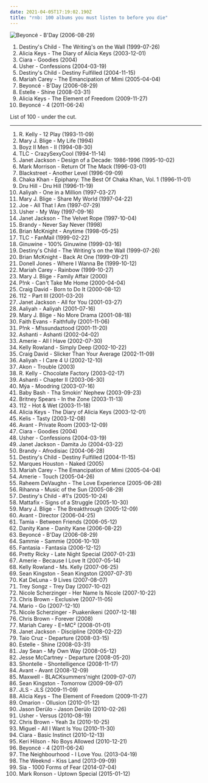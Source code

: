 ```yaml
---
date: 2021-04-05T17:19:02.190Z
title: "rnb: 100 albums you must listen to before you die"
---
```

![Beyoncé - B&#39;Day (2006-08-29)](http://coverartarchive.org/release/c7205e70-8fd1-4a4e-8968-f881c99abc93/12058597172-500.jpg "Beyoncé - B'Day (2006-08-29)")
<ol class="albums">
<li data-cover="http://coverartarchive.org/release/b9de19dd-bf35-4ef6-bbcd-fd9240693658/5669916745-500.jpg" data-tags="rnb" role="button">Destiny's Child - The Writing's on the Wall (1999-07-26)</li>
<li data-cover="http://coverartarchive.org/release/287a913d-41d8-4e44-bed8-6bc5278bd997/1576712437-500.jpg" data-tags="soul, rnb, alicia keys" role="button">Alicia Keys - The Diary of Alicia Keys (2003-12-01)</li>
<li data-cover="https://img.discogs.com/o6XLlpJk9HcoS5S4MKgnqBwjt38=/fit-in/600x522/filters:strip_icc():format(jpeg):mode_rgb():quality(90)/discogs-images/R-424075-1386798043-3144.jpeg.jpg" data-tags="rnb" role="button">Ciara - Goodies (2004)</li>
<li data-cover="http://coverartarchive.org/release/e9c7cbfa-bc5a-3183-a01b-28ed5817164f/21521356369-500.jpg" data-tags="rnb" role="button">Usher - Confessions (2004-03-19)</li>
<li data-cover="https://via.placeholder.com/450" data-tags="rnb" role="button">Destiny's Child - Destiny Fulfilled (2004-11-15)</li>
<li data-cover="https://img.discogs.com/ZB9c7-tmuK9P6zRfd92W2_UF2k0=/fit-in/600x858/filters:strip_icc():format(jpeg):mode_rgb():quality(90)/discogs-images/R-5419521-1602094564-5998.jpeg.jpg" data-tags="rnb, pop, mariah carey, female vocalists" role="button">Mariah Carey - The Emancipation of Mimi (2005-04-04)</li>
<li data-cover="http://coverartarchive.org/release/c7205e70-8fd1-4a4e-8968-f881c99abc93/12058597172-500.jpg" data-tags="rnb" role="button">Beyoncé - B'Day (2006-08-29)</li>
<li data-cover="https://img.discogs.com/Tm4kXdNQr84UcRb74wTdVWb6wiA=/fit-in/450x426/filters:strip_icc():format(jpeg):mode_rgb():quality(90)/discogs-images/R-1409572-1217259816.jpeg.jpg" data-tags="rnb, soul" role="button">Estelle - Shine (2008-03-31)</li>
<li data-cover="http://coverartarchive.org/release/a34aaf89-1aeb-31e7-847d-ec3223ccb2ff/1577578205-500.jpg" data-tags="rnb, soul" role="button">Alicia Keys - The Element of Freedom (2009-11-27)</li>
<li data-cover="https://via.placeholder.com/450" data-tags="rnb, soul" role="button">Beyoncé - 4 (2011-06-24)</li>
</ol>
List of 100 - under the cut.
<!-- more -->

_________________

<ol class="albums">
<li data-cover="http://coverartarchive.org/release/0a22e40e-6c36-40c3-91fb-ea3186ae50a6/6637786971-500.jpg" data-tags="rnb, r.kelly" role="button">
R. Kelly - 12 Play (1993-11-09)
</li>
<li data-cover="http://coverartarchive.org/release/83dc4d86-f07e-468d-b925-42604d5a3995/19772470094-500.jpg" data-tags="rnb, soul, 90s" role="button">
Mary J. Blige - My Life (1994)
</li>
<li data-cover="http://coverartarchive.org/release/0e572a3b-3210-3c99-955f-e47c59aaaeff/10661766770-500.jpg" data-tags="rnb, soul, 90s" role="button">
Boyz II Men - II (1994-08-30)
</li>
<li data-cover="http://coverartarchive.org/release/821cfaab-a24e-4274-80d5-4b7eb96734f0/1925883052-500.jpg" data-tags="rnb, 90s" role="button">
TLC - CrazySexyCool (1994-11-14)
</li>
<li data-cover="https://img.discogs.com/vGyOx3iv1xDBYNXChhBfrlZ9YzI=/fit-in/519x447/filters:strip_icc():format(jpeg):mode_rgb():quality(90)/discogs-images/R-9163742-1475903631-8210.jpeg.jpg" data-tags="rnb, greatest hits, 90s" role="button">
Janet Jackson - Design of a Decade: 1986-1996 (1995-10-02)
</li>
<li data-cover="http://coverartarchive.org/release/50989c66-32db-4e87-b368-15a712783c6f/22017969148-500.jpg" data-tags="hip hop, 90s, rnb" role="button">
Mark Morrison - Return Of The Mack (1996-03-01)
</li>
<li data-cover="http://coverartarchive.org/release/d72bcc5b-714f-4d4e-995e-498c7f89ed99/5970467541-500.jpg" data-tags="90s, rnb" role="button">
Blackstreet - Another Level (1996-09-09)
</li>
<li data-cover="https://img.discogs.com/kbjl9U4PcDQH9qwDHr66xaZSLD0=/fit-in/600x859/filters:strip_icc():format(jpeg):mode_rgb():quality(90)/discogs-images/R-15075911-1586369009-2428.jpeg.jpg" data-tags="soul, 80s, female vocalists, happy, quiet storm, funk, romantic, passionate, rnb, confident, playful, partying, sensual, sexual, celebratory, exuberant, empowerment, joyous, carefree, motivation, stylish, girls night out, romantic evening, c khan" role="button">
Chaka Khan - Epiphany: The Best Of Chaka Khan, Vol. 1 (1996-11-01)
</li>
<li data-cover="http://coverartarchive.org/release/502fdda7-0f3f-41f6-88e3-2a25b941145e/4839170966-500.jpg" data-tags="rnb, r-n-b" role="button">
Dru Hill - Dru Hill (1996-11-19)
</li>
<li data-cover="https://img.discogs.com/0uYoDFKinJo0bKRV2FpN3UVyxLw=/fit-in/170x170/filters:strip_icc():format(jpeg):mode_rgb():quality(90)/discogs-images/R-377419-1105632279.jpg.jpg" data-tags="rnb, 90s" role="button">
Aaliyah - One in a Million (1997-03-27)
</li>
<li data-cover="http://coverartarchive.org/release/21c8bf61-3c01-4fc8-8d95-4a0d7abfdd93/12172131509-500.jpg" data-tags="rnb" role="button">
Mary J. Blige - Share My World (1997-04-22)
</li>
<li data-cover="https://via.placeholder.com/450" data-tags="rnb" role="button">
Joe - All That I Am (1997-07-29)
</li>
<li data-cover="http://coverartarchive.org/release/77a57b42-30b3-3041-9131-bca62a66e810/1908272625-500.jpg" data-tags="rnb" role="button">
Usher - My Way (1997-09-16)
</li>
<li data-cover="http://coverartarchive.org/release/5c0f94d0-6e7c-4547-bf52-eba96b14e3d3/8121259237-500.jpg" data-tags="rnb, pop, 90s" role="button">
Janet Jackson - The Velvet Rope (1997-10-04)
</li>
<li data-cover="http://coverartarchive.org/release/0803dd88-91ca-4995-9b99-0da05a20ca09/11174769845-500.jpg" data-tags="rnb" role="button">
Brandy - Never Say Never (1998)
</li>
<li data-cover="https://img.discogs.com/AhYDKoa4XPse8tn0l6cRWNi6CKs=/fit-in/300x300/filters:strip_icc():format(jpeg):mode_rgb():quality(90)/discogs-images/R-1871114-1249136099.jpeg.jpg" data-tags="mellow, rnb" role="button">
Brian McKnight - Anytime (1998-05-25)
</li>
<li data-cover="http://coverartarchive.org/release/195076e8-670e-3eb1-ba14-abaaa247b858/26921704382-500.jpg" data-tags="rnb, 90s" role="button">
TLC - FanMail (1999-02-22)
</li>
<li data-cover="http://coverartarchive.org/release/0bf2dbc4-600b-4eb6-b0c8-1be7aea3bc5c/18033156707-500.jpg" data-tags="rnb" role="button">
Ginuwine - 100% Ginuwine (1999-03-16)
</li>
<li data-cover="http://coverartarchive.org/release/b9de19dd-bf35-4ef6-bbcd-fd9240693658/5669916745-500.jpg" data-tags="rnb" role="button">
Destiny's Child - The Writing's on the Wall (1999-07-26)
</li>
<li data-cover="http://coverartarchive.org/release/46de40b7-4a10-4df9-ad87-af55719d87cb/15136890162-500.jpg" data-tags="rnb" role="button">
Brian McKnight - Back At One (1999-09-21)
</li>
<li data-cover="https://img.discogs.com/at17GbASD4new5-CawbqD3OuTfQ=/fit-in/600x600/filters:strip_icc():format(jpeg):mode_rgb():quality(90)/discogs-images/R-1268805-1462217519-3161.jpeg.jpg" data-tags="rnb, donell jones" role="button">
Donell Jones - Where I Wanna Be (1999-10-12)
</li>
<li data-cover="https://img.discogs.com/dhS_hnhT-yKwDxhp4UTkL_ax8Xo=/fit-in/600x964/filters:strip_icc():format(jpeg):mode_rgb():quality(90)/discogs-images/R-4328389-1569682838-8123.jpeg.jpg" data-tags="rnb, pop" role="button">
Mariah Carey - Rainbow (1999-10-27)
</li>
<li data-cover="http://coverartarchive.org/release/90f9c9d8-a4f9-4976-ba90-8620e9bd7696/19759823405-500.jpg" data-tags="rnb" role="button">
Mary J. Blige - Family Affair (2000)
</li>
<li data-cover="http://coverartarchive.org/release/e3fce0c3-e8dd-43f6-a934-5d3e424c3432/7175195433-500.jpg" data-tags="rnb" role="button">
P!nk - Can't Take Me Home (2000-04-04)
</li>
<li data-cover="http://coverartarchive.org/release/73e755b4-4e81-3fa9-ad43-8bb42e7fdef5/15837197671-500.jpg" data-tags="rnb" role="button">
Craig David - Born to Do It (2000-08-12)
</li>
<li data-cover="http://coverartarchive.org/release/adb33ce7-f129-445a-9fe9-5cf5a67e6627/9375097420-500.jpg" data-tags="rnb, love songs" role="button">
112 - Part III (2001-03-20)
</li>
<li data-cover="https://img.discogs.com/4gfk1_wEeAnxSmXi4xYcbuqLKTM=/fit-in/600x600/filters:strip_icc():format(jpeg):mode_rgb():quality(90)/discogs-images/R-9873473-1539828785-4516.jpeg.jpg" data-tags="rnb, pop, dance" role="button">
Janet Jackson - All for You (2001-03-27)
</li>
<li data-cover="http://coverartarchive.org/release/055b91e9-9d5f-4cf6-a6f1-75d9956a1f50/17315382405-500.jpg" data-tags="rnb" role="button">
Aaliyah - Aaliyah (2001-07-16)
</li>
<li data-cover="https://via.placeholder.com/450" data-tags="rnb, female vocalists" role="button">
Mary J. Blige - No More Drama (2001-08-18)
</li>
<li data-cover="https://img.discogs.com/cfc9e7fd50d7c9c08931869b95f6849a01d0635d/images/spacer.gif" data-tags="rnb" role="button">
Faith Evans - Faithfully (2001-11-06)
</li>
<li data-cover="http://coverartarchive.org/release/affb9073-3c21-3524-bc16-5497489ce059/1709609353-500.jpg" data-tags="pop" role="button">
P!nk - M!ssundaztood (2001-11-20)
</li>
<li data-cover="http://coverartarchive.org/release/6abc2071-c938-4659-b000-aeef26a8433c/7448267217-500.jpg" data-tags="rnb, ashanti" role="button">
Ashanti - Ashanti (2002-04-02)
</li>
<li data-cover="http://coverartarchive.org/release/abb636a3-eb45-4489-a659-c6ec032c0b5a/11201614922-500.jpg" data-tags="rnb" role="button">
Amerie - All I Have (2002-07-30)
</li>
<li data-cover="http://coverartarchive.org/release/b8b83826-8cbe-40ab-92a5-c0d624f2718b/17443319730-500.jpg" data-tags="rnb" role="button">
Kelly Rowland - Simply Deep (2002-10-22)
</li>
<li data-cover="https://img.discogs.com/0BVoc-6I0Qa1pbC9NzYoEGvFRkQ=/fit-in/600x600/filters:strip_icc():format(jpeg):mode_rgb():quality(90)/discogs-images/R-560909-1494584702-2188.jpeg.jpg" data-tags="pop, rnb, 00s, craig david" role="button">
Craig David - Slicker Than Your Average (2002-11-09)
</li>
<li data-cover="http://coverartarchive.org/release/b23254ab-1ff1-4a78-a593-20ff2e7e2c2d/10354567105-500.jpg" data-tags="rnb" role="button">
Aaliyah - I Care 4 U (2002-12-10)
</li>
<li data-cover="http://coverartarchive.org/release/912b3373-5da4-4386-817a-38ba4d3865aa/4657231218-500.jpg" data-tags="rap, rnb, hip hop, akon" role="button">
Akon - Trouble (2003)
</li>
<li data-cover="http://coverartarchive.org/release/884cee1b-ee29-3bc2-9a4d-a9e24cbd021f/7321348087-500.jpg" data-tags="rnb" role="button">
R. Kelly - Chocolate Factory (2003-02-17)
</li>
<li data-cover="http://coverartarchive.org/release/2f01f67e-bc55-4052-b183-b7618b2a8143/15202734470-500.jpg" data-tags="rnb" role="button">
Ashanti - Chapter II (2003-06-30)
</li>
<li data-cover="https://img.discogs.com/WDw08HRTqmb09-B85UPfJ0ljo5s=/fit-in/600x602/filters:strip_icc():format(jpeg):mode_rgb():quality(90)/discogs-images/R-774623-1565414690-6240.jpeg.jpg" data-tags="hip-hop, soul, rnb" role="button">
Mýa - Moodring (2003-07-16)
</li>
<li data-cover="https://img.discogs.com/Ag7jYtKPqhN76_f6GTx7vJqrJpg=/fit-in/469x466/filters:strip_icc():format(jpeg):mode_rgb():quality(90)/discogs-images/R-510138-1135168597.jpeg.jpg" data-tags="rnb, baby bash, chillaut" role="button">
Baby Bash - Tha Smokin' Nephew (2003-09-23)
</li>
<li data-cover="https://img.discogs.com/ghqUuHw_4P9nR11YZx3NOnGPx50=/fit-in/600x525/filters:strip_icc():format(jpeg):mode_rgb():quality(90)/discogs-images/R-12672709-1539779810-1045.jpeg.jpg" data-tags="pop" role="button">
Britney Spears - In the Zone (2003-11-13)
</li>
<li data-cover="http://coverartarchive.org/release/a0098a4e-b5f9-416b-8324-63c34ab81b86/27038193169-500.jpg" data-tags="rnb, soul" role="button">
112 - Hot & Wet (2003-11-18)
</li>
<li data-cover="http://coverartarchive.org/release/287a913d-41d8-4e44-bed8-6bc5278bd997/1576712437-500.jpg" data-tags="soul, rnb, alicia keys" role="button">
Alicia Keys - The Diary of Alicia Keys (2003-12-01)
</li>
<li data-cover="http://coverartarchive.org/release/458e1a8d-c9b1-418d-ab5d-376ea1954942/3766526343-500.jpg" data-tags="rnb" role="button">
Kelis - Tasty (2003-12-08)
</li>
<li data-cover="http://coverartarchive.org/release/ac7babe6-3b01-4cda-a63f-29b61cd7ad8a/10847021173-500.jpg" data-tags="rnb, avant - private room" role="button">
Avant - Private Room (2003-12-09)
</li>
<li data-cover="https://img.discogs.com/o6XLlpJk9HcoS5S4MKgnqBwjt38=/fit-in/600x522/filters:strip_icc():format(jpeg):mode_rgb():quality(90)/discogs-images/R-424075-1386798043-3144.jpeg.jpg" data-tags="rnb" role="button">
Ciara - Goodies (2004)
</li>
<li data-cover="http://coverartarchive.org/release/e9c7cbfa-bc5a-3183-a01b-28ed5817164f/21521356369-500.jpg" data-tags="rnb" role="button">
Usher - Confessions (2004-03-19)
</li>
<li data-cover="https://img.discogs.com/68PoS-MRv1k1ThlHz3mHrfJ6FTw=/fit-in/600x595/filters:strip_icc():format(jpeg):mode_rgb():quality(90)/discogs-images/R-677202-1282081290.jpeg.jpg" data-tags="rnb, 00s" role="button">
Janet Jackson - Damita Jo (2004-03-22)
</li>
<li data-cover="https://img.discogs.com/Cg0XR_4W3vAKWxFD_9ByGzO9EnA=/fit-in/600x589/filters:strip_icc():format(jpeg):mode_rgb():quality(90)/discogs-images/R-4425372-1543274379-4790.jpeg.jpg" data-tags="rnb" role="button">
Brandy - Afrodisiac (2004-06-28)
</li>
<li data-cover="https://via.placeholder.com/450" data-tags="rnb" role="button">
Destiny's Child - Destiny Fulfilled (2004-11-15)
</li>
<li data-cover="http://coverartarchive.org/release/3a131446-032a-4190-a101-72f85d65a5bb/9505451371-500.jpg" data-tags="rnb" role="button">
Marques Houston - Naked (2005)
</li>
<li data-cover="https://img.discogs.com/ZB9c7-tmuK9P6zRfd92W2_UF2k0=/fit-in/600x858/filters:strip_icc():format(jpeg):mode_rgb():quality(90)/discogs-images/R-5419521-1602094564-5998.jpeg.jpg" data-tags="rnb, pop, mariah carey, female vocalists" role="button">
Mariah Carey - The Emancipation of Mimi (2005-04-04)
</li>
<li data-cover="https://img.discogs.com/oyRngyjgMwkL6hHEdmCtApgJFzY=/fit-in/600x602/filters:strip_icc():format(jpeg):mode_rgb():quality(90)/discogs-images/R-610570-1294344945.jpeg.jpg" data-tags="rnb" role="button">
Amerie - Touch (2005-04-26)
</li>
<li data-cover="https://img.discogs.com/3P3SNseRIXEqICizBxHOtiO2T0c=/fit-in/600x546/filters:strip_icc():format(jpeg):mode_rgb():quality(90)/discogs-images/R-605964-1567797258-2769.jpeg.jpg" data-tags="rnb, neo soul, soul" role="button">
Raheem DeVaughn - The Love Experience (2005-06-28)
</li>
<li data-cover="http://coverartarchive.org/release/305cbd20-78ee-4e61-bfea-a99657790648/8884293748-500.jpg" data-tags="rnb, rihanna, reggae, dancehall" role="button">
Rihanna - Music of the Sun (2005-08-29)
</li>
<li data-cover="http://coverartarchive.org/release/177fcfee-525a-46c6-9c58-d6a82cf9cc8d/14885026677-500.jpg" data-tags="rnb" role="button">
Destiny's Child - #1's (2005-10-24)
</li>
<li data-cover="http://coverartarchive.org/release/4a6d6b9b-02f8-413c-a672-9bbe535b36d8/14936523706-500.jpg" data-tags="rnb, hip-hop" role="button">
Mattafix - Signs of a Struggle (2005-10-30)
</li>
<li data-cover="http://coverartarchive.org/release/7ce13bf4-cc67-4afe-8b3d-0c37158389e9/21658474332-500.jpg" data-tags="rnb" role="button">
Mary J. Blige - The Breakthrough (2005-12-09)
</li>
<li data-cover="http://coverartarchive.org/release/f57dc007-8ad9-41c3-9946-f1ab1cff8c02/9461789787-500.jpg" data-tags="rnb" role="button">
Avant - Director (2006-04-25)
</li>
<li data-cover="http://coverartarchive.org/release/5e7c4d98-c528-4e6e-8bc8-c483b8551e0a/10944510572-500.jpg" data-tags="rnb" role="button">
Tamia - Between Friends (2006-05-12)
</li>
<li data-cover="https://img.discogs.com/3nzumkYs-JReR0hQ9RO1Coz8STQ=/fit-in/500x500/filters:strip_icc():format(jpeg):mode_rgb():quality(90)/discogs-images/R-763523-1156330132.jpeg.jpg" data-tags="pop, rnb" role="button">
Danity Kane - Danity Kane (2006-08-22)
</li>
<li data-cover="http://coverartarchive.org/release/c7205e70-8fd1-4a4e-8968-f881c99abc93/12058597172-500.jpg" data-tags="rnb" role="button">
Beyoncé - B'Day (2006-08-29)
</li>
<li data-cover="https://img.discogs.com/c986SejKb5YHomy-ExIVF-2G2a0=/fit-in/500x500/filters:strip_icc():format(jpeg):mode_rgb():quality(90)/discogs-images/R-8848838-1470047919-9628.jpeg.jpg" data-tags="rnb" role="button">
Sammie - Sammie (2006-10-10)
</li>
<li data-cover="http://coverartarchive.org/release/a6e9c1e1-8e21-42fc-ac73-29d09ed92b38/25730817367-500.jpg" data-tags="rnb" role="button">
Fantasia - Fantasia (2006-12-12)
</li>
<li data-cover="https://img.discogs.com/7BgE7BHzEQnLAU7Wx_uxnCVAXQc=/fit-in/600x464/filters:strip_icc():format(jpeg):mode_rgb():quality(90)/discogs-images/R-3190782-1379163694-6244.jpeg.jpg" data-tags="rnb, rap" role="button">
Pretty Ricky - Late Night Special (2007-01-23)
</li>
<li data-cover="https://img.discogs.com/dOJa60os90Lct4y51jcn90hTkmA=/fit-in/600x608/filters:strip_icc():format(jpeg):mode_rgb():quality(90)/discogs-images/R-17672506-1614793975-6393.jpeg.jpg" data-tags="rnb" role="button">
Amerie - Because I Love It (2007-05-14)
</li>
<li data-cover="http://coverartarchive.org/release/8667f0a2-a7e4-4f02-873c-bef73a0a1c7f/4889426117-500.jpg" data-tags="rnb, r&b" role="button">
Kelly Rowland - Ms. Kelly (2007-06-25)
</li>
<li data-cover="http://coverartarchive.org/release/8bf24b86-8ec0-4348-af99-d919057ed774/12243482446-500.jpg" data-tags="rnb, hip-hop, sean kingston" role="button">
Sean Kingston - Sean Kingston (2007-07-31)
</li>
<li data-cover="http://coverartarchive.org/release/9329f2c5-41c6-4f4e-9042-d5850647d898/11978100442-500.jpg" data-tags="rnb, kat deluna, female vocalists" role="button">
Kat DeLuna - 9 Lives (2007-08-07)
</li>
<li data-cover="http://coverartarchive.org/release/2fbe424a-cf39-4887-954b-9dc3b6665c95/9465629868-500.jpg" data-tags="rnb, trey" role="button">
Trey Songz - Trey Day (2007-10-02)
</li>
<li data-cover="http://coverartarchive.org/release/d09f941a-8e19-4ece-999e-639e9a52d63b/11525865607-500.jpg" data-tags="rnb" role="button">
Nicole Scherzinger - Her Name Is Nicole (2007-10-22)
</li>
<li data-cover="http://coverartarchive.org/release/4a15778b-a633-4325-a03b-0bc528c87f31/4474111699-500.jpg" data-tags="rnb, chris brown" role="button">
Chris Brown - Exclusive (2007-11-05)
</li>
<li data-cover="http://coverartarchive.org/release/ee8ebad3-834c-4588-996d-088f08b9c12a/25180352483-500.jpg" data-tags="hip-hop, rnb" role="button">
Mario - Go (2007-12-10)
</li>
<li data-cover="https://img.discogs.com/iKQ40GJJfP-1o-wBdNSSEKHeQZ8=/fit-in/500x375/filters:strip_icc():format(jpeg):mode_rgb():quality(90)/discogs-images/R-2838307-1303338556.jpeg.jpg" data-tags="rnb" role="button">
Nicole Scherzinger - Puakenikeni (2007-12-18)
</li>
<li data-cover="http://coverartarchive.org/release/0cf866e4-3317-44e1-831b-97d65a5fb693/1334293639-500.jpg" data-tags="pop, rnb, dance" role="button">
Chris Brown - Forever (2008)
</li>
<li data-cover="http://coverartarchive.org/release/1b4f8392-566f-48eb-9c79-da2d02e7d74a/1637719561-500.jpg" data-tags="pop, rnb, mariah carey" role="button">
Mariah Carey - E=MC² (2008-01-01)
</li>
<li data-cover="http://coverartarchive.org/release/68ed4767-283b-4281-aa42-75e01b9abbec/11032281204-500.jpg" data-tags="rnb, pop" role="button">
Janet Jackson - Discipline (2008-02-22)
</li>
<li data-cover="http://coverartarchive.org/release/ccfbc920-81d4-46a5-8370-355318e10ed3/17926116699-500.jpg" data-tags="rnb" role="button">
Taio Cruz - Departure (2008-03-15)
</li>
<li data-cover="https://img.discogs.com/Tm4kXdNQr84UcRb74wTdVWb6wiA=/fit-in/450x426/filters:strip_icc():format(jpeg):mode_rgb():quality(90)/discogs-images/R-1409572-1217259816.jpeg.jpg" data-tags="rnb, soul" role="button">
Estelle - Shine (2008-03-31)
</li>
<li data-cover="https://via.placeholder.com/450" data-tags="rnb" role="button">
Jay Sean - My Own Way (2008-05-12)
</li>
<li data-cover="http://coverartarchive.org/release/ad21f6cc-9e6f-4a9f-8b5c-ec58ebecf569/23130186908-500.jpg" data-tags="pop, dance, rnb" role="button">
Jesse McCartney - Departure (2008-05-20)
</li>
<li data-cover="http://coverartarchive.org/release/41766637-4e52-4831-be2d-8361c745963f/15054862419-500.jpg" data-tags="reggae, rnb" role="button">
Shontelle - Shontelligence (2008-11-17)
</li>
<li data-cover="http://coverartarchive.org/release/c6dc0a76-2173-432c-9eec-5789d01fd8a0/25089863046-500.jpg" data-tags="rnb, avant, break ya back" role="button">
Avant - Avant (2008-12-09)
</li>
<li data-cover="http://coverartarchive.org/release/e5262a5c-9b26-45bd-a1b2-5cd89d671a58/15209954879-500.jpg" data-tags="rnb, neo-soul, soul" role="button">
Maxwell - BLACKsummers'night (2009-07-07)
</li>
<li data-cover="https://img.discogs.com/o8A0rfW_oUdwmIi36ut6xctSpg0=/fit-in/400x400/filters:strip_icc():format(jpeg):mode_rgb():quality(90)/discogs-images/R-2040927-1260293089.jpeg.jpg" data-tags="reggae, rnb" role="button">
Sean Kingston - Tomorrow (2009-09-07)
</li>
<li data-cover="http://coverartarchive.org/release/edea9349-db87-3945-90f0-64e4e6a3aeab/25416808404-500.jpg" data-tags="pop, rnb, xfactor, jls" role="button">
JLS - JLS (2009-11-09)
</li>
<li data-cover="http://coverartarchive.org/release/a34aaf89-1aeb-31e7-847d-ec3223ccb2ff/1577578205-500.jpg" data-tags="rnb, soul" role="button">
Alicia Keys - The Element of Freedom (2009-11-27)
</li>
<li data-cover="https://via.placeholder.com/450" data-tags="rnb" role="button">
Omarion - Ollusion (2010-01-12)
</li>
<li data-cover="https://via.placeholder.com/450" data-tags="rnb" role="button">
Jason Derülo - Jason Derülo (2010-02-26)
</li>
<li data-cover="https://via.placeholder.com/450" data-tags="rnb, pop" role="button">
Usher - Versus (2010-08-19)
</li>
<li data-cover="https://img.discogs.com/CtBBhFeSekWaVU3Jwl7nU2mLkz8=/fit-in/462x500/filters:strip_icc():format(jpeg):mode_rgb():quality(90)/discogs-images/R-8533399-1463515012-3368.jpeg.jpg" data-tags="electronic, dance, rnb" role="button">
Chris Brown - Yeah 3x (2010-10-25)
</li>
<li data-cover="http://coverartarchive.org/release/e187359c-f47b-4dd8-9172-565be0893c10/24502341651-500.jpg" data-tags="rnb" role="button">
Miguel - All I Want Is You (2010-11-30)
</li>
<li data-cover="http://coverartarchive.org/release/d77efbac-b4cf-415d-bc15-93edbce0d81a/17867209059-500.jpg" data-tags="rnb" role="button">
Ciara - Basic Instinct (2010-12-13)
</li>
<li data-cover="http://coverartarchive.org/release/634b4f91-c75c-4dd4-a182-fe61d7287a84/13542819897-500.jpg" data-tags="rnb" role="button">
Keri Hilson - No Boys Allowed (2010-12-21)
</li>
<li data-cover="https://via.placeholder.com/450" data-tags="rnb, soul" role="button">
Beyoncé - 4 (2011-06-24)
</li>
<li data-cover="http://coverartarchive.org/release/74d2a13d-6b16-4e6d-9a3a-3c56b569741a/16339583300-500.jpg" data-tags="indie pop, alternative rock, indie rock" role="button">
The Neighbourhood - I Love You. (2013-04-19)
</li>
<li data-cover="http://coverartarchive.org/release/f43909e0-943f-4afa-98d0-497ed2054e1b/5066822902-500.jpg" data-tags="r&b" role="button">
The Weeknd - Kiss Land (2013-09-09)
</li>
<li data-cover="http://coverartarchive.org/release/e6d7ebd8-9de1-4e94-b390-3975e603a66d/7724907354-500.jpg" data-tags="pop" role="button">
Sia - 1000 Forms of Fear (2014-07-04)
</li>
<li data-cover="http://coverartarchive.org/release/04ea8e96-ef0e-441c-9594-7128addc3951/10315151525-500.jpg" data-tags="funk, pop" role="button">
Mark Ronson - Uptown Special (2015-01-12)
</li>
</ol>